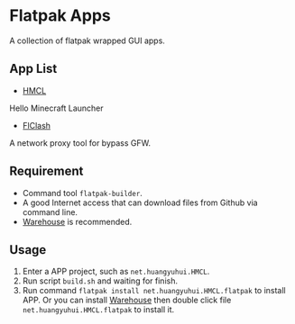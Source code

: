 # Flatpak Apps

A collection of flatpak wrapped GUI apps.

## App List

- [HMCL](net.huangyuhui.HMCL/README.md)

Hello Minecraft Launcher

- [FlClash](io.github.chen08209.FlClash/README.md)

A network proxy tool for bypass GFW.

## Requirement

- Command tool `flatpak-builder`.
- A good Internet access that can download files from Github via command line.
- [Warehouse](https://flathub.org/apps/io.github.flattool.Warehouse) is recommended.

## Usage

1. Enter a APP project, such as `net.huangyuhui.HMCL`.
2. Run script `build.sh` and waiting for finish.
3. Run command `flatpak install net.huangyuhui.HMCL.flatpak` to install APP. Or you can install [Warehouse](https://flathub.org/apps/io.github.flattool.Warehouse) then double click file `net.huangyuhui.HMCL.flatpak` to install it.

